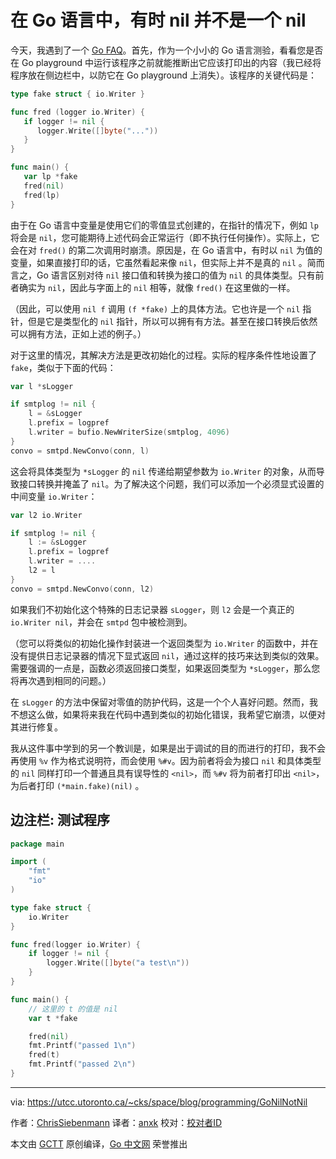 # 在 Go 语言中，有时 nil 并不是一个 nil

今天，我遇到了一个 [Go FAQ](http://golang.org/doc/faq#nil_error)。首先，作为一个小小的 Go 语言测验，看看您是否在 Go playground 中运行该程序之前就能推断出它应该打印出的内容（我已经将程序放在侧边栏中，以防它在 Go playground 上消失）。该程序的关键代码是：

```go
type fake struct { io.Writer }

func fred (logger io.Writer) {
   if logger != nil {
      logger.Write([]byte("..."))
   }
}

func main() {
   var lp *fake
   fred(nil)
   fred(lp)
}
```

由于在 Go 语言中变量是使用它们的零值显式创建的，在指针的情况下，例如 `lp` 将会是 `nil`，您可能期待上述代码会正常运行（即不执行任何操作）。实际上，它会在对 `fred()` 的第二次调用时崩溃。原因是，在 Go 语言中，有时以 `nil` 为值的变量，如果直接打印的话，它虽然看起来像 `nil`，但实际上并不是真的 `nil` 。简而言之，Go 语言区别对待 `nil` 接口值和转换为接口的值为 `nil` 的具体类型。只有前者确实为 `nil`，因此与字面上的 `ni​​l` 相等，就像 `fred()` 在这里做的一样。

（因此，可以使用 `nil f` 调用 `(f *fake)` 上的具体方法。它也许是一个 `nil` 指针，但是它是类型化的 `nil` 指针，所以可以拥有有方法。甚至在接口转换后依然可以拥有方法，正如上述的例子。）

对于这里的情况，其解决方法是更改​​初始化的过程。实际的程序条件性地设置了 `fake`，类似于下面的代码：

```go
var l *sLogger

if smtplog != nil {
    l = &sLogger
    l.prefix = logpref
    l.writer = bufio.NewWriterSize(smtplog, 4096)
}
convo = smtpd.NewConvo(conn, l)
```

这会将具体类型为 `*sLogger` 的 `nil` 传递给期望参数为 `io.Writer` 的对象，从而导致接口转换并掩盖了 `nil`。为了解决这个问题，我们可以添加一个必须显式设置的中间变量 `io.Writer`：

```go
var l2 io.Writer

if smtplog != nil {
    l := &sLogger
    l.prefix = logpref
    l.writer = ....
    l2 = l
}
convo = smtpd.NewConvo(conn, l2)

```

如果我们不初始化这个特殊的日志记录器 `sLogger`，则 `l2` 会是一个真正的 `io.Writer nil`，并会在 `smtpd` 包中被检测到。

（您可以将类似的初始化操作封装进一个返回类型为 `io.Writer` 的函数中，并在没有提供日志记录器的情况下显式返回 `nil`，通过这样的技巧来达到类似的效果。需要强调的一点是，函数必须返回接口类型，如果返回类型为 `*sLogger`，那么您将再次遇到相同的问题。）

在 `sLogger` 的方法中保留对零值的防护代码，这是一个个人喜好问题。然而，我不想这么做，如果将来我在代码中遇到类似的初始化错误，我希望它崩溃，以便对其进行修复。

我从这件事中学到的另一个教训是，如果是出于调试的目的而进行的打印，我不会再使用 `%v` 作为格式说明符，而会使用 `%#v`。因为前者将会为接口 `nil` 和具体类型的 `nil` 同样打印一个普通且具有误导性的 `<nil>`，而 `%#v` 将为前者打印出 `<nil>`，为后者打印 `(*main.fake)(nil)` 。

## 边注栏: 测试程序

```go
package main

import (
    "fmt"
    "io"
)

type fake struct {
    io.Writer
}

func fred(logger io.Writer) {
    if logger != nil {
        logger.Write([]byte("a test\n"))
    }
}

func main() {
    // 这里的 t 的值是 nil
    var t *fake

    fred(nil)
    fmt.Printf("passed 1\n")
    fred(t)
    fmt.Printf("passed 2\n")
}
```

---

via: https://utcc.utoronto.ca/~cks/space/blog/programming/GoNilNotNil

作者：[ChrisSiebenmann](https://utcc.utoronto.ca/~cks/space/People/ChrisSiebenmann)
译者：[anxk](https://github.com/anxk)
校对：[校对者ID](https://github.com/校对者ID)

本文由 [GCTT](https://github.com/studygolang/GCTT) 原创编译，[Go 中文网](https://studygolang.com/) 荣誉推出
